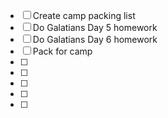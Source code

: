 - [ ] Create camp packing list
- [ ] Do Galatians Day 5 homework
- [ ] Do Galatians Day 6 homework
- [ ] Pack for camp
- [ ] 
- [ ] 
- [ ] 
- [ ] 
- [ ] 
